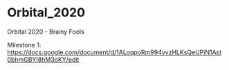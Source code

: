 # Orbital_2020

Orbital 2020 - Brainy Fools

Milestone 1:
https://docs.google.com/document/d/1ALoqpoRm994vvzHLKsQeUPiN1Ast0bhmGBYI8hM3oKY/edit
